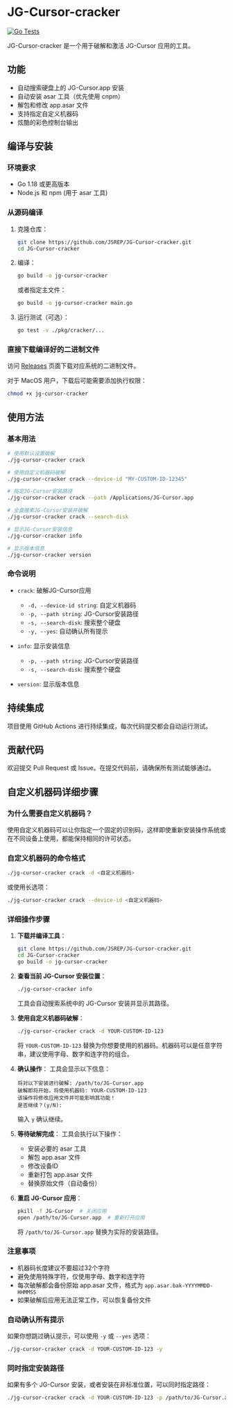 # JG-Cursor-cracker

[![Go Tests](https://github.com/JSREP/JG-Cursor-cracker/actions/workflows/go-test.yml/badge.svg)](https://github.com/JSREP/JG-Cursor-cracker/actions/workflows/go-test.yml)

JG-Cursor-cracker 是一个用于破解和激活 JG-Cursor 应用的工具。

## 功能

- 自动搜索硬盘上的 JG-Cursor.app 安装
- 自动安装 asar 工具（优先使用 cnpm）
- 解包和修改 app.asar 文件
- 支持指定自定义机器码
- 炫酷的彩色控制台输出

## 编译与安装

### 环境要求

- Go 1.18 或更高版本
- Node.js 和 npm (用于 asar 工具)

### 从源码编译

1. 克隆仓库：
   ```bash
   git clone https://github.com/JSREP/JG-Cursor-cracker.git
   cd JG-Cursor-cracker
   ```

2. 编译：
   ```bash
   go build -o jg-cursor-cracker
   ```
   
   或者指定主文件：
   ```bash
   go build -o jg-cursor-cracker main.go
   ```

3. 运行测试（可选）：
   ```bash
   go test -v ./pkg/cracker/...
   ```

### 直接下载编译好的二进制文件

访问 [Releases](https://github.com/JSREP/JG-Cursor-cracker/releases) 页面下载对应系统的二进制文件。

对于 MacOS 用户，下载后可能需要添加执行权限：
```bash
chmod +x jg-cursor-cracker
```

## 使用方法

### 基本用法

```bash
# 使用默认设置破解
./jg-cursor-cracker crack

# 使用自定义机器码破解
./jg-cursor-cracker crack --device-id "MY-CUSTOM-ID-12345"

# 指定JG-Cursor安装路径
./jg-cursor-cracker crack --path /Applications/JG-Cursor.app

# 全盘搜索JG-Cursor安装并破解
./jg-cursor-cracker crack --search-disk

# 显示JG-Cursor安装信息
./jg-cursor-cracker info

# 显示版本信息
./jg-cursor-cracker version
```

### 命令说明

- `crack`: 破解JG-Cursor应用
  - `-d, --device-id string`: 自定义机器码
  - `-p, --path string`: JG-Cursor安装路径
  - `-s, --search-disk`: 搜索整个硬盘
  - `-y, --yes`: 自动确认所有提示

- `info`: 显示安装信息
  - `-p, --path string`: JG-Cursor安装路径
  - `-s, --search-disk`: 搜索整个硬盘

- `version`: 显示版本信息

## 持续集成

项目使用 GitHub Actions 进行持续集成，每次代码提交都会自动运行测试。

## 贡献代码

欢迎提交 Pull Request 或 Issue。在提交代码前，请确保所有测试能够通过。 

## 自定义机器码详细步骤

### 为什么需要自定义机器码？

使用自定义机器码可以让你指定一个固定的识别码，这样即使重新安装操作系统或在不同设备上使用，都能保持相同的许可状态。

### 自定义机器码的命令格式

```bash
./jg-cursor-cracker crack -d <自定义机器码>
```

或使用长选项：

```bash
./jg-cursor-cracker crack --device-id <自定义机器码>
```

### 详细操作步骤

1. **下载并编译工具**：
   ```bash
   git clone https://github.com/JSREP/JG-Cursor-cracker.git
   cd JG-Cursor-cracker
   go build -o jg-cursor-cracker
   ```

2. **查看当前 JG-Cursor 安装位置**：
   ```bash
   ./jg-cursor-cracker info
   ```
   工具会自动搜索系统中的 JG-Cursor 安装并显示其路径。

3. **使用自定义机器码破解**：
   ```bash
   ./jg-cursor-cracker crack -d YOUR-CUSTOM-ID-123
   ```
   将 `YOUR-CUSTOM-ID-123` 替换为你想要使用的机器码。机器码可以是任意字符串，建议使用字母、数字和连字符的组合。

4. **确认操作**：
   工具会显示以下信息：
   ```
   将对以下安装进行破解: /path/to/JG-Cursor.app
   破解即将开始，将使用机器码: YOUR-CUSTOM-ID-123
   该操作将修改应用文件并可能影响其功能！
   是否继续？(y/N): 
   ```
   输入 `y` 确认继续。

5. **等待破解完成**：
   工具会执行以下操作：
   - 安装必要的 asar 工具
   - 解包 app.asar 文件
   - 修改设备ID
   - 重新打包 app.asar 文件
   - 替换原始文件（自动备份）

6. **重启 JG-Cursor 应用**：
   ```bash
   pkill -f JG-Cursor  # 关闭应用
   open /path/to/JG-Cursor.app  # 重新打开应用
   ```
   将 `/path/to/JG-Cursor.app` 替换为实际的安装路径。

### 注意事项

- 机器码长度建议不要超过32个字符
- 避免使用特殊字符，仅使用字母、数字和连字符
- 每次破解都会备份原始 app.asar 文件，格式为 `app.asar.bak-YYYYMMDD-HHMMSS`
- 如果破解后应用无法正常工作，可以恢复备份文件

### 自动确认所有提示

如果你想跳过确认提示，可以使用 `-y` 或 `--yes` 选项：

```bash
./jg-cursor-cracker crack -d YOUR-CUSTOM-ID-123 -y
```

### 同时指定安装路径

如果有多个 JG-Cursor 安装，或者安装在非标准位置，可以同时指定路径：

```bash
./jg-cursor-cracker crack -d YOUR-CUSTOM-ID-123 -p /path/to/JG-Cursor.app
``` 